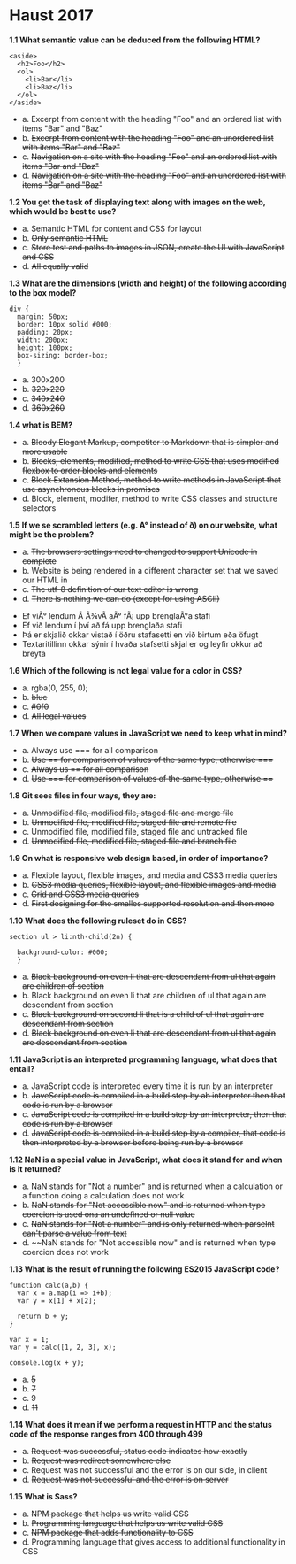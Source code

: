 # Haust 2017

**1.1 What semantic value can be deduced from the following HTML?**
```
<aside>
  <h2>Foo</h2>
  <ol>
    <li>Bar</li>
    <li>Baz</li>
  </ol>
</aside>
```
- a. Excerpt from content with the heading "Foo" and an ordered list with items "Bar" and "Baz"
- b. ~~Excerpt from content with the heading "Foo" and an unordered list with items "Bar" and "Baz"~~
- c. ~~Navigation on a site with the heading "Foo" and an ordered list with items "Bar and "Baz"~~
- d. ~~Navigation on a site with the heading "Foo" and an unordered list with items "Bar" and "Baz"~~


**1.2 You get the task of displaying text along with images on the web, which would be best to use?**

- a. Semantic HTML for content and CSS for layout
- b. ~~Only semantic HTML~~
- c. ~~Store test and paths to images in JSON, create the UI with JavaScript and CSS~~
- d. ~~All equally valid~~


**1.3 What are the dimensions (width and height) of the following according to the box model?**
```
div {
  margin: 50px;
  border: 10px solid #000;
  padding: 20px;
  width: 200px;
  height: 100px;
  box-sizing: border-box;
  }
```
- a. 300x200
- b. ~~320x220~~ 
- c. ~~340x240~~
- d. ~~360x260~~
  
  
**1.4 what is BEM?**
 
- a. ~~Bloody Elegant Markup, competitor to Markdown that is simpler and more usable~~
- b. ~~Blocks, elements, modified, method to write CSS that uses modified flexbox to order blocks and elements~~
- c. ~~Block Extansion Method, method to write methods in JavaScript that use asynchronous blocks in promises~~
- d. Block, element, modifer, method to write CSS classes and structure selectors
 
 
**1.5 If we se scrambled letters (e.g. A° instead of ð) on our website, what might be the problem?**
 
- a. ~~The browsers settings need to changed to support Unicode in complete~~
- b. Website is being rendered in a different character set that we saved our HTML in
- c. ~~The utf-8 definition of our text editor is wrong~~
- d. ~~There is nothing we can do (except for using ASCII)~~

* Ef viÃ° lendum Ã­ Ã¾vÃ­ aÃ° fÃ¡ upp brenglaÃ°a stafi
* Ef við lendum í því að fá upp brenglaða stafi
* Þá er skjalið okkar vistað í öðru stafasetti en við birtum eða öfugt
* Textaritillinn okkar sýnir í hvaða stafsetti skjal er og leyfir okkur að breyta
 
 
**1.6 Which of the following is not legal value for a color in CSS?**
 
- a. rgba(0, 255, 0);
- b. ~~blue~~
- c. ~~#0f0~~
- d. ~~All legal values~~
 
 
**1.7 When we compare values in JavaScript we need to keep what in mind?**
 
- a. Always use === for all comparison
- b. ~~Use == for comparison of values of the same type, otherwise ===~~
- c. ~~Always us == for all comparison~~
- d. ~~Use === for comparison of values of the same type, otherwise ==~~
 
 
**1.8 Git sees files in four ways, they are:**
 
- a. ~~Unmodified file, modified file, staged file and merge file~~
- b. ~~Unmodified file, modified file, staged file and remote file~~
- c. Unmodified file, modified file, staged file and untracked file
- d. ~~Unmodified file, modified file, staged file and branch file~~
 
 
**1.9 On what is responsive web design based, in order of importance?**
 
- a. Flexible layout, flexible images, and media and CSS3 media queries
- b. ~~CSS3 media queries, flexible layout, and flexible images and media~~
- c. ~~Grid and CSS3 media queries~~
- d. ~~First designing for the smalles supported resolution and then more~~
 
**1.10 What does the following ruleset do in CSS?**
```
section ul > li:nth-child(2n) {
  
  background-color: #000;
  }
```
- a. ~~Black background on even li that are descendant from ul that again are children of section~~
- b. Black background on even li that are children of ul that again are descendant from section
- c. ~~Black background on second li that is a child of ul that again are descendant from section~~
- d. ~~Black background on even li that are descendant from ul that again are descendant from section~~


**1.11 JavaScript is an interpreted programming language, what does that entail?**

- a. JavaScript code is interpreted every time it is run by an interpreter
- b. ~~JaveScript code is compiled in a build step by ab interpreter then that code is run by a browser~~
- c. ~~JavaScript code is compiled in a build step by an interpreter, then that code is run by a browser~~
- d. ~~JavaScript code is compiled in a build step by a compiler, that code is then interpreted by a browser before being run by a browser~~


**1.12 NaN is a special value in JavaScript, what does it stand for and when is it returned?**

- a. NaN stands for "Not a number" and is returned when a calculation or a function doing a calculation does not work
- b. ~~NaN stands for "Not accessible now" and is returned when type coercion is used ona an undefined or null value~~
- c. ~~NaN stands for "Not a number" and is only returned when parseInt can't parse a value from text~~
- d. ~~NaN stands for "Not accessible now" and is returned when type coercion does not work


**1.13 What is the result of running the following ES2015 JavaScript code?**
```
function calc(a,b) {
  var x = a.map(i => i+b);
  var y = x[1] + x[2];
  
  return b + y;
}

var x = 1;
var y = calc([1, 2, 3], x);

console.log(x + y);
```
- a. ~~5~~
- b. ~~7~~
- c. 9
- d. ~~11~~


**1.14 What does it mean if we perform a request in HTTP and the status code of the response ranges from 400 through 499**

- a. ~~Request was successful, status code indicates how exactly~~
- b. ~~Request was redirect somewhere else~~
- c. Request was not successful and the error is on our side, in client
- d. ~~Request was not successful and the error is on server~~


**1.15 What is Sass?**

- a. ~~NPM package that helps us write valid CSS~~
- b. ~~Programming language that helps us write valid CSS~~
- c. ~~NPM package that adds functionality to CSS~~
- d. Programming language that gives access to additional functionality in CSS

